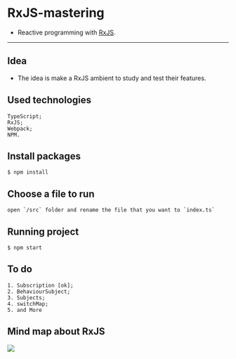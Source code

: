 # RxJS-mastering

- Reactive programming with [RxJS](https://rxjs.dev/).

<hr/>

## Idea

- The idea is make a RxJS ambient to study and test their features.

## Used technologies

  ```
  TypeScript;
  RxJS;
  Webpack;
  NPM.
  ```

## Install packages

  ```
  $ npm install
  ```

## Choose a file to run

  ```
  open `/src` folder and rename the file that you want to `index.ts`
  ```

## Running project

  ```
  $ npm start 
  ```

## To do

  ```
  1. Subscription [ok];
  2. BehaviourSubject;
  3. Subjects;
  4. switchMap;
  5. and More
  ```


## Mind map about RxJS

<img src="https://miro.medium.com/max/1400/1*HeOwc9fteR4oiVheE7qnAg.png">
